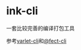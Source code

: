 # ink-cli
一套比较完善的编译打包工具

参考[varlet-cli](https://github.com/haoziqaq/varlet/tree/dev/packages/varlet-cli)和[@fect-cli](https://github.com/XeryYue/fect/tree/master/packages/cli)
